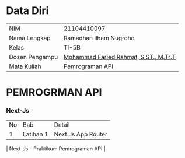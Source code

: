 # Data Diri

|  |  |
|--|--|
| NIM | 21104410097 |
| Nama Lengkap | Ramadhan ilham Nugroho |
| Kelas | TI-5B |
| Dosen Pengampu | [Mohammad Faried Rahmat, S.ST., M.Tr.T](https://github.com/fariedrahmat) |
| Mata Kuliah | Pemrograman API |

# PEMROGRMAN API
### Next-Js
|  |  |  |
|--|--|--|
|No| Bab | Detail |
| 1 | Latihan 1 | Next Js App Router |




| Next-Js - Praktikum Pemrograman API |
